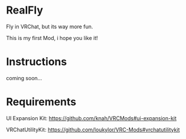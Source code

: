# RealFly
Fly in VRChat, but its way more fun. 

This is my first Mod, i hope you like it!

# Instructions
coming soon...

# Requirements
UI Expansion Kit: https://github.com/knah/VRCMods#ui-expansion-kit

VRChatUtilityKit: https://github.com/loukylor/VRC-Mods#vrchatutilitykit
